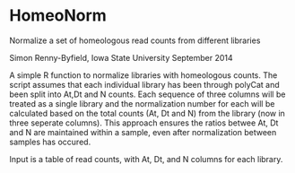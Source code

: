 HomeoNorm
=========

Normalize a set of homeologous read counts from different libraries

Simon Renny-Byfield, Iowa State University September 2014

A simple R function to normalize libraries with homeologous counts.
The script assumes that each individual library has been 
through polyCat and been split into At,Dt and N counts.
Each sequence of three columns will be treated as a single library
and the normalization number for each will be calculated based 
on the total counts (At, Dt and N) from the library (now in three seperate 
columns). This approach ensures the ratios betwee At, Dt and N are maintained
within a sample, even after normalization between samples has
occured.

Input is a table of read counts, with At, Dt, and N columns for each library.
